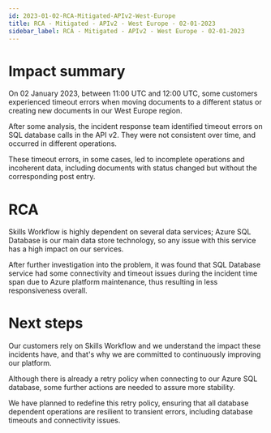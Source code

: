 ```yaml
---
id: 2023-01-02-RCA-Mitigated-APIv2-West-Europe
title: RCA - Mitigated - APIv2 - West Europe - 02-01-2023
sidebar_label: RCA - Mitigated - APIv2 - West Europe - 02-01-2023
---
```


# Impact summary

On 02 January 2023, between 11:00 UTC and 12:00 UTC, some customers experienced timeout errors when moving documents to a different status or creating new documents in our West Europe region. 

After some analysis, the incident response team identified timeout errors on SQL database calls in the API v2. They were not consistent over time, and occurred in different operations.

These timeout errors, in some cases, led to incomplete operations and incoherent data, including documents with status changed but without the corresponding post entry.

# RCA

Skills Workflow is highly dependent on several data services; Azure SQL Database is our main data store technology, so any issue with this service has a high impact on our services.

After further investigation into the problem, it was found that SQL Database service had some connectivity and timeout issues during the incident time span due to Azure platform maintenance, thus resulting in less responsiveness overall.

# Next steps

Our customers rely on Skills Workflow and we understand the impact these incidents have, and that's why we are committed to continuously improving our platform.

Although there is already a retry policy when connecting to our Azure SQL database, some further actions are needed to assure more stability.

We have planned to redefine this retry policy, ensuring that all database dependent operations are resilient to transient errors, including database timeouts and connectivity issues.

